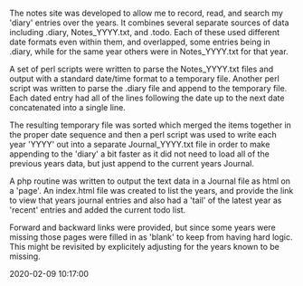 The notes site was developed to allow me to record, read, and search
my 'diary' entries over the years.  It combines several separate sources
of data including .diary, Notes_YYYY.txt, and .todo.  Each of these used
different date formats even within them, and overlapped, some entries being
in .diary, while for the same year others were in Notes_YYYY.txt for that
year.

A set of perl scripts were written to parse the Notes_YYYY.txt files and 
output with a standard date/time format to a temporary file.  Another
perl script was written to parse the .diary file and append to the
temporary file.  Each dated entry had all of the lines following the date
up to the next date concatenated into a single line.

The resulting temporary file was sorted which merged the items together
in the proper date sequence and then a perl script was used
to write each year 'YYYY' out into a separate Journal_YYYY.txt file
in order to make appending to the 'diary' a bit faster as it did not
need to load all of the previous years data, but just append to the
current years Journal.

A php routine was written to output the text data in a Journal file
as html on a 'page'.  An index.html file was created to list the years,
and provide the link to view that years journal entries and also had
a 'tail' of the latest year as 'recent' entries and added the
current todo list.

Forward and backward links were provided, but since some years were missing
those pages were filled in as 'blank' to keep from having hard logic.
This might be revisited by explicitely adjusting for the years known
to be missing.

2020-02-09 10:17:00
